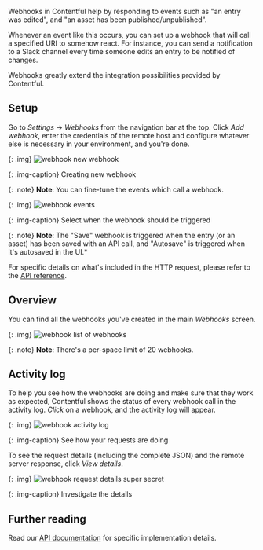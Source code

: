 Webhooks in Contentful help by responding to events such as "an entry was edited", and "an asset has been published/unpublished".

Whenever an event like this occurs, you can set up a webhook that will call a specified URI to somehow react. For instance, you can send a notification to a Slack channel every time someone edits an entry to be notified of changes.

Webhooks greatly extend the integration possibilities provided by Contentful.

## Setup

Go to _Settings_ → _Webhooks_ from the navigation bar at the top. Click _Add webhook_, enter the credentials of the remote host and configure whatever else is necessary in your environment, and you're done.

{: .img}
![webhook  new webhook](https://images.contentful.com/sxx7gi06ja5s/1Gn2WOuwG42K6A08gwY0Ai/300653f7e0d89081203a5c3f0f36c020/webhook__new_webhook.png)

{: .img-caption}
Creating new webhook

{: .note}
**Note**: You can fine-tune the events which call a webhook.

{: .img}
![webhook  events](https://images.contentful.com/sxx7gi06ja5s/488gvUzJoQ4GIKggqOQO4K/f360d313073264682822ff6fb2ceafc5/webhook__events.png)

{: .img-caption}
Select when the webhook should be triggered

{: .note}
**Note**: The "Save" webhook is triggered when the entry (or an asset) has been saved with an API call, and "Autosave" is triggered when it's autosaved in the UI.*

For specific details on what's included in the HTTP request, please refer to the [API reference](https:https://www.contentful.com/developers/docs/references/content-management-api/#/reference/webhooks).

## Overview

You can find all the webhooks you've created in the main _Webhooks_ screen.

{: .img}
![webhook  list of webhooks](https://images.contentful.com/sxx7gi06ja5s/4yHjcApbaEKiSKAusSWMi6/d804e81f93cd39865c9722a3761eb979/webhook__list_of_webhooks.png)

{: .note}
**Note**:
There's a per-space limit of 20 webhooks.

## Activity log

To help you see how the webhooks are doing and make sure that they work as expected, Contentful shows the status of every webhook call in the activity log. _Click_ on a webhook, and the activity log will appear.

{: .img}
![webhook  activity log](https://images.contentful.com/sxx7gi06ja5s/OJSwxatFAceAqOQgC42GO/f359e7105e8abaaea919fc6c45624622/webhook__activity_log.png)

{: .img-caption}
See how your requests are doing

To see the request details (including the complete JSON) and the remote server response, click _View details_.

{: .img}
![webhook  request details  super secret](https://images.contentful.com/sxx7gi06ja5s/5DArLijukoIwKi8Eo2IsCk/67e763564548233b4490a7348e0c9ed4/webhook__request_details__super_secret.png)

{: .img-caption}
Investigate the details

## Further reading

Read our [API documentation](https:https://www.contentful.com/developers/docs/references/content-management-api/#/reference/webhooks) for specific implementation details.
